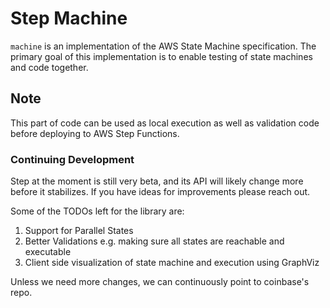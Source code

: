 # Step Machine

`machine` is an implementation of the AWS State Machine specification. The primary goal of this implementation is 
to enable testing of state machines and code together.

## Note

This part of code can be used as local execution as well as validation code before deploying to AWS Step Functions.

### Continuing Development

Step at the moment is still very beta, and its API will likely change more before it stabilizes. If you have ideas 
for improvements please reach out.

Some of the TODOs left for the library are:

1. Support for Parallel States
1. Better Validations e.g. making sure all states are reachable and executable
1. Client side visualization of state machine and execution using GraphViz

Unless we need more changes, we can continuously point to coinbase's repo.
